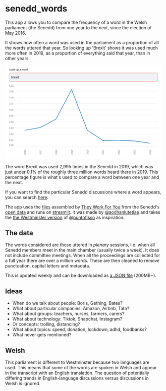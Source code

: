 # senedd_words

This app allows you to compare the frequency of a word in the Welsh parliament (the Senedd) from one year to the next, since the election of May 2016. 

It shows how often a word was used in the parliament as a proportion of all the words uttered that year. So looking up 'Brexit' shows it was used much more often in 2019, as a proportion of everything said that year, than in other years.

![picture](brexit_search.png)

The word Brexit was used 2,995 times in the Senedd in 2019, which was just under 0.1% of the roughly three million words heard there in 2019. This percentage figure is what's used to compare a word between one year and the next.

If you want to find the particular Senedd discussions where a word appears, you can search [here](https://www.theyworkforyou.com/senedd/).

The app uses the [files](https://www.theyworkforyou.com/pwdata/scrapedxml/senedd/en/) assembled by [They Work For You](https://www.theyworkforyou.com/) from the Senedd's [open data](https://senedd.wales/help/open-data/) and runs on [streamlit](https://streamlit.io/). It was made by [@aodhanlutetiae](https://x.com/aodhanlutetiae) and takes the [the Westminster version](https://parli-n-grams.puntofisso.net/) of [@puntofisso](https://puntofisso.net/) as inspiration.

## The data

The words considered are those uttered in *plenary* sessions, i.e. when all Senedd members meet in the main chamber (usually twice a week). It does not include committee meetings. When all the proceedings are collected for a full year there are over a million words. These are then cleaned to remove punctuation, capital letters and metadata.

This is updated weekly and can be downloaded as [a JSON file](https://seneddbucket.s3.amazonaws.com/year_WL.json) (200MB+).

## Ideas

- When do we talk about people: Boris, Gething, Bates?
- What about particular companies: Amazon, Airbnb, Tata?
- What about groups: teachers, nurses, farmers, carers?
- What about technology: Tiktok, Snapchat, Instagram? 
- Or concepts: trolling, distancing?
- What about topics: speed, donation, lockdown, adhd, foodbanks?
- What never gets mentioned?

## Welsh

This parliament is different to Westminster because two languages are used. This means that some of the words are spoken in Welsh and appear in the transcript with an English translation. The question of potentially differing trends in English-language discussions versus discussions in Welsh is ignored.
